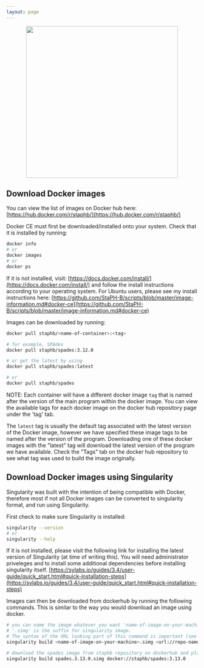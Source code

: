 ```yaml
---
layout: page
---
```


<img src="/docker-builds/assets/user_guide.png" style="display:block;margin-left:auto;margin-right:auto;width:400px">

## Download Docker images
You can view the list of images on Docker hub here: [https://hub.docker.com/r/staphb/](https://hub.docker.com/r/staphb/)

Docker CE must first be downloaded/installed onto your system. Check that it is installed by running:
```bash
docker info
# or
docker images
# or
docker ps
```
If it is not installed, visit: [https://docs.docker.com/install/](https://docs.docker.com/install/) and follow the install instructions according to your operating system. For Ubuntu users, please see my install instructions here: [https://github.com/StaPH-B/scripts/blob/master/image-information.md#docker-ce](https://github.com/StaPH-B/scripts/blob/master/image-information.md#docker-ce)

Images can be downloaded by running:
```bash
docker pull staphb/<name-of-container>:<tag>

# for example, SPAdes
docker pull staphb/spades:3.12.0

# or get the latest by using
docker pull staphb/spades:latest

# or
docker pull staphb/spades
```

NOTE: Each container will have a different docker image `tag` that is named after the version of the main program within the docker image. You can view the available tags for each docker image on the docker hub repository page under the 'tag' tab.

The `latest` tag is usually the default tag associated with the latest version of the Docker image, however we have specified these image tags to be named after the version of the program. Downloading one of these docker images with the "latest" tag will download the latest version of the program we have available. Check the "Tags" tab on the docker hub repository to see what tag was used to build the image originally.

## Download Docker images using Singularity
Singularity was built with the intention of being compatible with Docker, therefore most if not all Docker images can be converted to singularity format, and run using Singularity.

First check to make sure Singularity is installed:
```bash
singularity --version
# or
singularity --help
```
If it is not installed, please visit the following link for installing the latest version of Singularity (at time of writing this). You will need administrator priveleges and to install some additional dependencies before installing singularity itself. [https://sylabs.io/guides/3.4/user-guide/quick_start.html#quick-installation-steps](https://sylabs.io/guides/3.4/user-guide/quick_start.html#quick-installation-steps)

Images can then be downloaded from dockerhub by running the following commands. This is similar to the way you would download an image using docker.
```bash
# you can name the image whatever you want 'name-of-image-on-your-machine.simg' 
# '.simg' is the suffix for singularity image. 
# The syntax of the URL looking part of this command is important (see example below)
singularity build <name-of-image-on-your-machine>.simg <url://repo-name/image-name:tag>

# download the spades image from staphb repository on dockerhub and place the executable in your current directory. 
singularity build spades.3.13.0.simg docker://staphb/spades:3.13.0
```
